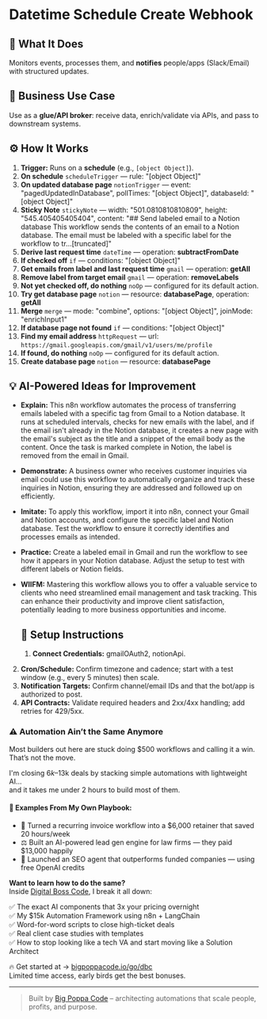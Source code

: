 # Datetime Schedule Create Webhook
  ## 🚀 What It Does
  Monitors events, processes them, and **notifies** people/apps (Slack/Email) with structured updates.
  
  ## 💼 Business Use Case
  Use as a **glue/API broker**: receive data, enrich/validate via APIs, and pass to downstream systems.
  
  ## ⚙️ How It Works
  1. **Trigger:** Runs on a **schedule** (e.g., `[object Object]`).
  2. **On schedule** `scheduleTrigger` — rule: "[object Object]"
3. **On updated database page** `notionTrigger` — event: "pagedUpdatedInDatabase", pollTimes: "[object Object]", databaseId: "[object Object]"
4. **Sticky Note** `stickyNote` — width: "501.0810810810809", height: "545.405405405404", content: "## Send labeled email to a Notion database
This workflow sends the contents of an email to a Notion database. The email must be labeled with a specific label for the workflow to tr…[truncated]"
5. **Derive last request time** `dateTime` — operation: **subtractFromDate**
6. **If checked off** `if` — conditions: "[object Object]"
7. **Get emails from label and last request time** `gmail` — operation: **getAll**
8. **Remove label from target email** `gmail` — operation: **removeLabels**
9. **Not yet checked off, do nothing** `noOp` — configured for its default action.
10. **Try get database page** `notion` — resource: **databasePage**, operation: **getAll**
11. **Merge** `merge` — mode: "combine", options: "[object Object]", joinMode: "enrichInput1"
12. **If database page not found** `if` — conditions: "[object Object]"
13. **Find my email address** `httpRequest` — url: `https://gmail.googleapis.com/gmail/v1/users/me/profile`
14. **If found, do nothing** `noOp` — configured for its default action.
15. **Create database page** `notion` — resource: **databasePage**
  
  ## 💡 AI-Powered Ideas for Improvement
  - **Explain:** This n8n workflow automates the process of transferring emails labeled with a specific tag from Gmail to a Notion database. It runs at scheduled intervals, checks for new emails with the label, and if the email isn't already in the Notion database, it creates a new page with the email's subject as the title and a snippet of the email body as the content. Once the task is marked complete in Notion, the label is removed from the email in Gmail.

- **Demonstrate:** A business owner who receives customer inquiries via email could use this workflow to automatically organize and track these inquiries in Notion, ensuring they are addressed and followed up on efficiently.

- **Imitate:** To apply this workflow, import it into n8n, connect your Gmail and Notion accounts, and configure the specific label and Notion database. Test the workflow to ensure it correctly identifies and processes emails as intended.

- **Practice:** Create a labeled email in Gmail and run the workflow to see how it appears in your Notion database. Adjust the setup to test with different labels or Notion fields.

- **WIIFM:** Mastering this workflow allows you to offer a valuable service to clients who need streamlined email management and task tracking. This can enhance their productivity and improve client satisfaction, potentially leading to more business opportunities and income.
  
  ## 🔧 Setup Instructions
  1. **Connect Credentials:** gmailOAuth2, notionApi.
2. **Cron/Schedule:** Confirm timezone and cadence; start with a test window (e.g., every 5 minutes) then scale.
3. **Notification Targets:** Confirm channel/email IDs and that the bot/app is authorized to post.
4. **API Contracts:** Validate required headers and 2xx/4xx handling; add retries for 429/5xx.
  
### ⚠️ Automation Ain’t the Same Anymore

Most builders out here are stuck doing $500 workflows and calling it a win.  
That’s not the move.  

I'm closing $6k–$13k deals by stacking simple automations with lightweight AI...  
and it takes me under 2 hours to build most of them.

#### 🧠 Examples From My Own Playbook:
- 🔁 Turned a recurring invoice workflow into a $6,000 retainer that saved 20 hours/week  
- ⚖️ Built an AI-powered lead gen engine for law firms — they paid $13,000 happily  
- 🚀 Launched an SEO agent that outperforms funded companies — using free OpenAI credits  

**Want to learn how to do the same?**  
Inside [Digital Boss Code](https://bigpoppacode.io/go/dbc), I break it all down:

✅ The exact AI components that 3x your pricing overnight  
✅ My $15k Automation Framework using n8n + LangChain  
✅ Word-for-word scripts to close high-ticket deals  
✅ Real client case studies with templates  
✅ How to stop looking like a tech VA and start moving like a Solution Architect  

🔥 Get started at → [bigpoppacode.io/go/dbc](https://bigpoppacode.io/go/dbc)  
Limited time access, early birds get the best bonuses.

---
> Built by [Big Poppa Code](https://bigpoppacode.io) – architecting automations that scale people, profits, and purpose.
  